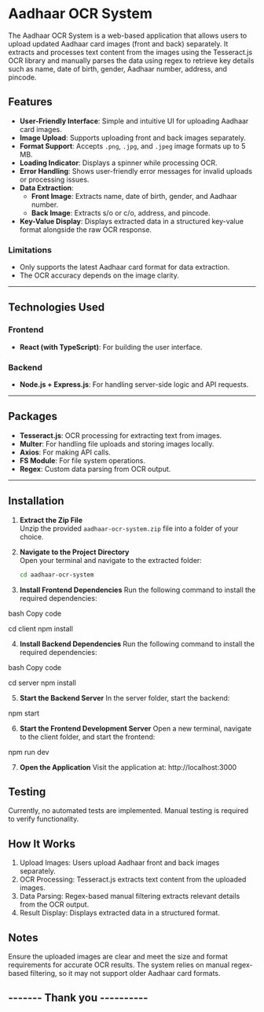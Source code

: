 # Aadhaar OCR System

The Aadhaar OCR System is a web-based application that allows users to upload updated Aadhaar card images (front and back) separately. It extracts and processes text content from the images using the Tesseract.js OCR library and manually parses the data using regex to retrieve key details such as name, date of birth, gender, Aadhaar number, address, and pincode.

## Features

- **User-Friendly Interface**: Simple and intuitive UI for uploading Aadhaar card images.
- **Image Upload**: Supports uploading front and back images separately.
- **Format Support**: Accepts `.png`, `.jpg`, and `.jpeg` image formats up to 5 MB.
- **Loading Indicator**: Displays a spinner while processing OCR.
- **Error Handling**: Shows user-friendly error messages for invalid uploads or processing issues.
- **Data Extraction**: 
  - **Front Image**: Extracts name, date of birth, gender, and Aadhaar number.
  - **Back Image**: Extracts s/o or c/o, address, and pincode.
- **Key-Value Display**: Displays extracted data in a structured key-value format alongside the raw OCR response.

### Limitations
- Only supports the latest Aadhaar card format for data extraction.
- The OCR accuracy depends on the image clarity.

---

## Technologies Used

### Frontend
- **React (with TypeScript)**: For building the user interface.

### Backend
- **Node.js + Express.js**: For handling server-side logic and API requests.

---

## Packages

- **Tesseract.js**: OCR processing for extracting text from images.
- **Multer**: For handling file uploads and storing images locally.
- **Axios**: For making API calls.
- **FS Module**: For file system operations.
- **Regex**: Custom data parsing from OCR output.

---

## Installation

1. **Extract the Zip File**  
   Unzip the provided `aadhaar-ocr-system.zip` file into a folder of your choice.

2. **Navigate to the Project Directory**  
   Open your terminal and navigate to the extracted folder:  
   ```bash
   cd aadhaar-ocr-system

3. **Install Frontend Dependencies**
Run the following command to install the required dependencies:

bash
Copy code

cd client
npm install

4. **Install Backend Dependencies**
Run the following command to install the required dependencies:

bash
Copy code

cd server
npm install

5. **Start the Backend Server**
In the server folder, start the backend:

npm start

6. **Start the Frontend Development Server**
Open a new terminal, navigate to the client folder, and start the frontend:

npm run dev

7. **Open the Application**
Visit the application at:
http://localhost:3000

## Testing
Currently, no automated tests are implemented. Manual testing is required to verify functionality.

## How It Works

1. Upload Images: Users upload Aadhaar front and back images separately.
2. OCR Processing: Tesseract.js extracts text content from the uploaded images.
3. Data Parsing: Regex-based manual filtering extracts relevant details from the OCR output.
4. Result Display: Displays extracted data in a structured format.

## Notes

Ensure the uploaded images are clear and meet the size and format requirements for accurate OCR results.
The system relies on manual regex-based filtering, so it may not support older Aadhaar card formats.

## ------- Thank you ----------


